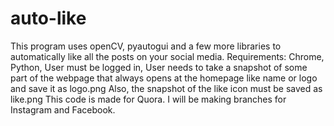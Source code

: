 # auto-like
This program uses openCV, pyautogui and a few more libraries to automatically like all the posts on your social media. 
Requirements: Chrome, Python, User must be logged in, User needs to take a snapshot of some part of the webpage that always opens at the homepage like name or logo and save it as logo.png Also, the snapshot of the like icon must be saved as like.png
This code is made for Quora. I will be making branches for Instagram and Facebook.
